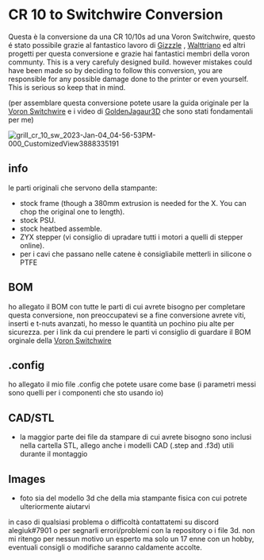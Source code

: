 # CR 10 to Switchwire Conversion
Questa è la conversione da una CR 10/10s ad una Voron Switchwire, questo é stato possibile grazie al fantastico lavoro di <a href="https://github.com/VoronDesign/VoronUsers/tree/master/printer_mods/Gizzle/ender-3_(pro)_switchwire">Gizzzle</a> , <a href="https://github.com/walttriano/VoronUsers/tree/master/printer_mods/Triano/Ender_3Pro_Switchwire">Walttriano</a> ed altri progetti per questa conversione e grazie hai fantastici membri della voron communty. This is a very carefuly designed build. however mistakes could have been made so by deciding to follow this conversion, you are responsible for any possible damage done to the printer or even yourself. This is serious so keep that in mind.

(per assemblare questa conversione potete usare la guida originale per la <a href="https://vorondesign.com/voron_switchwire">Voron Switchwire</a> e i video di <a href="https://youtube.com/playlist?list=PLRsIVaP-BizCdEONPhoDoOAeQk3QzMPTN">GoldenJagaur3D</a> che sono stati fondamentali per me)

![grill_cr_10_sw_2023-Jan-04_04-56-53PM-000_CustomizedView3888335191](https://user-images.githubusercontent.com/64409400/210624752-53a0d20b-983e-42a4-9a00-62e16e367aac.png)


## info
le parti originali che servono della stampante:
- stock frame (though a 380mm extrusion is needed for the X. You can chop the original one to length).
- stock PSU.
- stock heatbed assemble.
- ZYX stepper (vi consiglio di upradare tutti i motori a quelli di stepper online).
- per i cavi che passano nelle catene è consigliabile metterli in silicone o PTFE


## BOM
ho allegato il BOM con tutte le parti di cui avrete bisogno per completare questa conversione, non preoccupatevi se a fine conversione avrete viti, inserti e t-nuts avanzati, ho messo le quantità un pochino piu alte per sicurezza. per i link da cui prendere le parti vi consiglio di guardare il BOM orginale della <a href="https://vorondesign.com/voron_switchwire">Voron Switchwire</a>

## .config
ho allegato il mio file .config che potete usare come base (i parametri messi sono quelli per i componenti che sto usando io)

## CAD/STL
- la maggior parte dei file da stampare di cui avrete bisogno sono inclusi nella cartella STL, allego anche i modelli CAD (.step and .f3d) utili durante il montaggio

## Images
- foto sia del modello 3d che della mia stampante fisica con cui potrete ulteriormente aiutarvi


in caso di qualsiasi problema o difficoltà contattatemi su discord alegiuk#7901 o per segnarli errori/problemi con la repository o i file 3d. non mi ritengo per nessun motivo un esperto ma solo un 17 enne con un hobby, eventuali consigli o modifiche saranno caldamente accolte.
